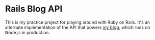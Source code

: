 # Rails Blog API

This is my practice project for playing around with Ruby on Rails. It's an
alternate implementation of the API that powers [my blog][blog], which runs on
Node.js in production.

[blog]: http://www.willhastings.me
